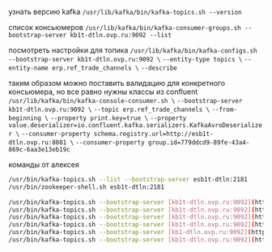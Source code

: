 узнать версию kafka
`/usr/lib/kafka/bin/kafka-topics.sh --version`

список консьюмеров
`/usr/lib/kafka/bin/kafka-consumer-groups.sh --bootstrap-server kb1t-dtln.ovp.ru:9092 --list`

посмотреть настройки для топика
`/usr/lib/kafka/bin/kafka-configs.sh --bootstrap-server kb1t-dtln.ovp.ru:9092 \`
  `--entity-type topics \`
  `--entity-name erp.ref_trade_channels \`
  `--describe`

таким образом можно поставить валидацию для конкретного консьюмера, но все равно нужны классы из confluent
`/usr/lib/kafka/bin/kafka-console-consumer.sh \`
  `--bootstrap-server kb1t-dtln.ovp.ru:9092 \`
  `--topic erp.ref_trade_channels \`
  `--from-beginning \`
  `--property print.key=true \`
  `--property value.deserializer=io.confluent.kafka.serializers.KafkaAvroDeserializer \`
  `--consumer-property schema.registry.url=http://esb1t-dtln.ovp.ru:8081 \`
  `--consumer-property group.id=779ddcd9-89fe-43a4-869c-6aa3e13eb19c`

команды от алексея
```bash
/usr/bin/kafka-topics.sh --list --bootstrap-server esb1t-dtln:2181  
/usr/bin/zookeeper-shell.sh esb1t-dtln:2181  
  
/usr/bin/kafka-topics.sh --bootstrap-server [kb1t-dtln.ovp.ru:9092](https://kb1t-dtln.ovp.ru:9092) --delete --topic nifi_logs  
/usr/bin/kafka-topics.sh --bootstrap-server [kb1t-dtln.ovp.ru:9092](https://kb1t-dtln.ovp.ru:9092) --create --topic nifi_logs --partitions 3  
/usr/bin/kafka-topics.sh --bootstrap-server [kb1t-dtln.ovp.ru:9092](https://kb1t-dtln.ovp.ru:9092) --create --topic nifi_logs --replication-factor 2 --partitions 3  
/usr/bin/kafka-topics.sh --bootstrap-server [kb1t-dtln.ovp.ru:9092](https://kb1t-dtln.ovp.ru:9092) --list  
/usr/bin/kafka-topics.sh --bootstrap-server [kb1-dtln.ovp.ru:9092](https://kb1-dtln.ovp.ru:9092) --list  
/usr/bin/kafka-topics.sh --bootstrap-server [kb1t-dtln.ovp.ru:9092](https://kb1t-dtln.ovp.ru:9092) --describe --topic nifi_logs
```